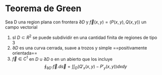 # Teorema de Green
Sea D una region plana con frontera $\partial D$ y $\vec f(x, y)=(P(x,y),Q(x,y))$ un campo vectorial
1. sI $D \subset R^2$ se puede subdividir en una cantidad finita de regiones de tipo 3
2. $\partial D$ es una curva cerrada, suave a trozos y simple ==positivamente orientada== 
3. $\vec f \in C^1$ en  $D\cup \partial D$ o en un abierto que los incluye
$$\oint_{\partial D⁺} \vec f.d\vec s= \int \int_D (Q'_x(x,y)-P'_y(x,y))dxdy$$